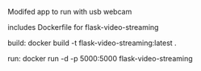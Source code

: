 Modifed app to run with usb webcam

includes Dockerfile for flask-video-streaming

build: docker build -t flask-video-streaming:latest .

run: docker run -d -p 5000:5000 flask-video-streaming



